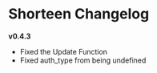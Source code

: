 Shorteen Changelog
====================

__v0.4.3__
* Fixed the Update Function
* Fixed auth_type from being undefined